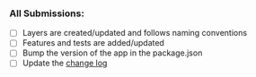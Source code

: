### All Submissions:

- [ ] Layers are created/updated and follows naming conventions
- [ ] Features and tests are added/updated
- [ ] Bump the version of the app in the package.json
- [ ] Update the [change log](./CHANGELOG.md)
